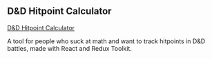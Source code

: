 ## D&D Hitpoint Calculator

[D&D Hitpoint Calculator](https://aartvanempel.github.io/hitpoint-calculator/ "D&D Hitpoint Calculator")

A tool for people who suck at math and want to track hitpoints in D&D battles, made with React and Redux Toolkit.

